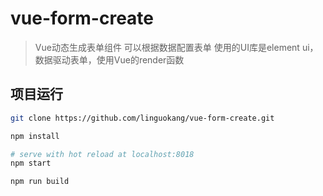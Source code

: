 # vue-form-create

> Vue动态生成表单组件 可以根据数据配置表单 使用的UI库是element ui，
    数据驱动表单，使用Vue的render函数

## 项目运行

``` bash
git clone https://github.com/linguokang/vue-form-create.git

npm install

# serve with hot reload at localhost:8018
npm start

npm run build

```
